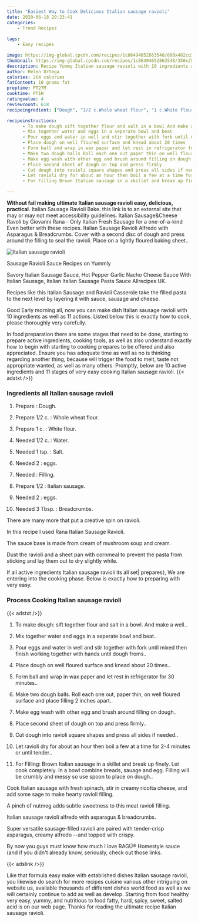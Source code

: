 ```yaml
---
title: "Easiest Way to Cook Delicious Italian sausage ravioli"
date: 2020-06-18 20:23:41
categories:
    - Trend Recipes
    
tags:
    - Easy recipes

image: https://img-global.cpcdn.com/recipes/1c86494652863548/680x482cq70/italian-sausage-ravioli-recipe-main-photo.jpg
thumbnail: https://img-global.cpcdn.com/recipes/1c86494652863548/350x250cq70/italian-sausage-ravioli-recipe-main-photo.jpg
description: Recipe Yummy Italian sausage ravioli with 10 ingredients and 11 stages of easy cooking.
author: Helen Ortega
calories: 264 calories
fatContent: 10 grams fat
preptime: PT27M
cooktime: PT1H
ratingvalue: 4
reviewcount: 618
recipeingredient: ["Dough", "1/2 c.Whole wheat flour", "1 c.White flour", "1/2 c.Water", "1 tsp.Salt", "2eggs", "Filling", "1/2Italian sausage", "2eggs", "3 Tbsp.Breadcrumbs"]

recipeinstructions: 
      - To make dough sift together flour and salt in a bowl And make a well 
      - Mix together water and eggs in a seperate bowl and beat 
      - Pour eggs and water in well and stir together with fork until mixed then finish working together with hands until dough froms 
      - Place dough on well floured surface and knead about 20 times 
      - Form ball and wrap in wax paper and let rest in refrigerator for 30 minutes 
      - Make two dough balls Roll each one out paper thin on well floured surface and place filling 2 inches apart 
      - Make egg wash with other egg and brush around filling on dough 
      - Place second sheet of dough on top and press firmly 
      - Cut dough into ravioli square shapes and press all sides if needed 
      - Let ravioli dry for about an hour then boil a few at a time for 24 minutes or until tender 
      - For Filling Brown Italian sausage in a skillet and break up finely Let cook completely In a bowl combine breads sauage and egg Filling will be crumbly and messy so use spoon to place on dough

---
```




**Without fail making ultimate Italian sausage ravioli easy, delicious, practical**. Italian Sausage Ravioli Bake. this link is to an external site that may or may not meet accessibility guidelines. Italian Sausage&amp;Cheese Ravoli by Giovanni Rana - Only Italian Fresh Sausage for a one-of-a-kind Even better with these recipes. Italian Sausage Ravioli Alfredo with Asparagus &amp; Breadcrumbs. Cover with a second disc of dough and press around the filling to seal the ravioli. Place on a lightly floured baking sheet..


![Italian sausage ravioli](https://img-global.cpcdn.com/recipes/1c86494652863548/680x482cq70/italian-sausage-ravioli-recipe-main-photo.jpg "Italian sausage ravioli")



Sausage Ravioli Sauce Recipes on Yummly

Savory Italian Sausage Sauce, Hot Pepper Garlic Nacho Cheese Sauce With Italian Sausage, Italian Italian Sausage Pasta Sauce Allrecipes UK.

Recipes like this Italian Sausage and Ravioli Casserole take the filled pasta to the next level by layering it with sauce, sausage and cheese.


Good Early morning all, now you can make dish Italian sausage ravioli with 10 ingredients as well as 11 actions. Listed below this is exactly how to cook, please thoroughly very carefully.

In food preparation there are some stages that need to be done, starting to prepare active ingredients, cooking tools, as well as also understand exactly how to begin with starting to cooking prepares to be offered and also appreciated. Ensure you has adequate time as well as no is thinking regarding another thing, because will trigger the food to melt, taste not appropriate wanted, as well as many others. Promptly, below are 10 active ingredients and 11 stages of very easy cooking Italian sausage ravioli.
{{< adstxt />}}

### Ingredients all Italian sausage ravioli


1. Prepare  : Dough.

1. Prepare 1/2 c. : Whole wheat flour.

1. Prepare 1 c. : White flour.

1. Needed 1/2 c. : Water.

1. Needed 1 tsp. : Salt.

1. Needed 2 : eggs.

1. Needed  : Filling.

1. Prepare 1/2 : Italian sausage.

1. Needed 2 : eggs.

1. Needed 3 Tbsp. : Breadcrumbs.


There are many more that put a creative spin on ravioli.

In this recipe I used Rana Italian Sausage Ravioli.

The sauce base is made from cream of mushroom soup and cream.

Dust the ravioli and a sheet pan with cornmeal to prevent the pasta from sticking and lay them out to dry slightly while.


If all active ingredients Italian sausage ravioli its all set| prepares}, We are entering into the cooking phase. Below is exactly how to preparing with very easy.

### Process Cooking Italian sausage ravioli

{{< adstxt />}}


1. To make dough: sift together flour and salt in a bowl. And make a well..



1. Mix together water and eggs in a seperate bowl and beat..



1. Pour eggs and water in well and stir together with fork until mixed then finish working together with hands until dough froms..



1. Place dough on well floured surface and knead about 20 times..



1. Form ball and wrap in wax paper and let rest in refrigerator for 30 minutes..



1. Make two dough balls. Roll each one out, paper thin, on well floured surface and place filling 2 inches apart..



1. Make egg wash with other egg and brush around filling on dough..



1. Place second sheet of dough on top and press firmly..



1. Cut dough into ravioli square shapes and press all sides if needed..



1. Let ravioli dry for about an hour then boil a few at a time for 2-4 minutes or until tender..



1. For Filling: Brown Italian sausage in a skillet and break up finely. Let cook completely. In a bowl combine breads, sauage and egg. Filling will be crumbly and messy so use spoon to place on dough..




Cook Italian sausage with fresh spinach, stir in creamy ricotta cheese, and add some sage to make hearty ravioli filling.

A pinch of nutmeg adds subtle sweetness to this meat ravioli filling.

Italian sausage ravioli alfredo with asparagus &amp; breadcrumbs.

Super versatile sausage-filled ravioli are paired with tender-crisp asparagus, creamy alfredo --and topped with crispy.

By now you guys must know how much I love RAGÚ® Homestyle sauce (and if you didn&#39;t already know, seriously, check out those links.


{{< adslink />}}

Like that formula easy make with established dishes Italian sausage ravioli, you likewise do search for more recipes cuisine various other intriguing on website us, available thousands of different dishes world food as well as we will certainly continue to add as well as develop. Starting from food healthy very easy, yummy, and nutritious to food fatty, hard, spicy, sweet, salted acid is on our web page. Thanks for reading the ultimate recipe Italian sausage ravioli.
